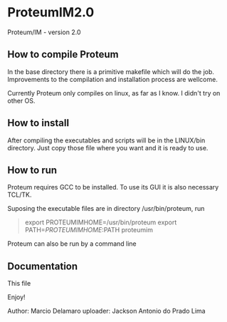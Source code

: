 # ProteumIM2.0
Proteum/IM - version 2.0

How to compile Proteum
-----------------------

In the base directory there is a primitive makefile which will do the job.
Improvements to the compilation and installation process are wellcome.

Currently Proteum only compiles on linux, as far as I know. I didn't try on other
OS.




How to install
---------------

After compiling the executables and scripts will be in the LINUX/bin directory.
Just copy those file where you want and it is ready to use.

How to run 
-------------

Proteum requires GCC to be installed. To use its GUI it is also necessary 
TCL/TK.

Suposing the executable files are in directory /usr/bin/proteum, run

> export PROTEUMIMHOME=/usr/bin/proteum
> export PATH=$PROTEUMIMHOME:$PATH
> proteumim

Proteum can also be run by a command line


Documentation
-------------

This file



Enjoy!

Author: Marcio Delamaro
uploader: Jackson Antonio do Prado Lima 